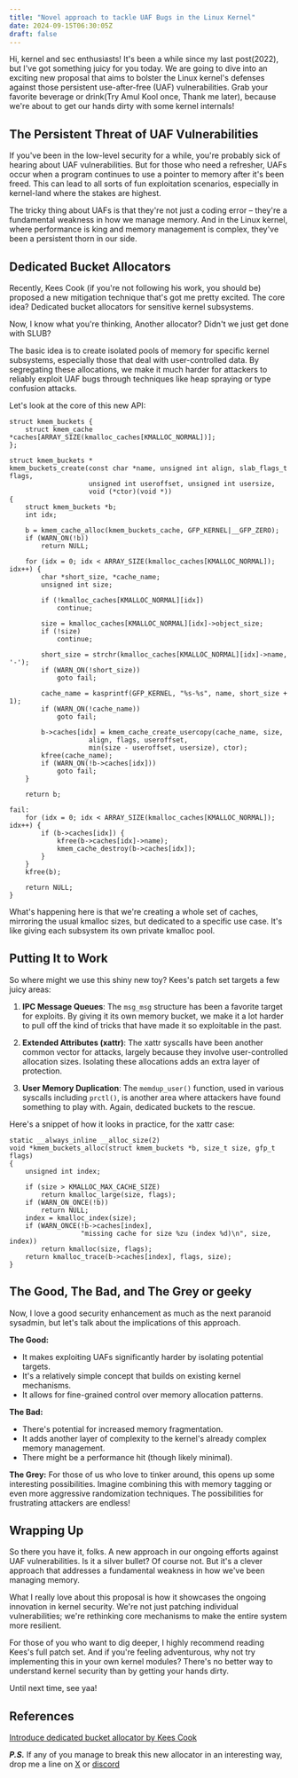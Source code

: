 ```yaml
---
title: "Novel approach to tackle UAF Bugs in the Linux Kernel"
date: 2024-09-15T06:30:05Z
draft: false
---
```


Hi, kernel and sec enthusiasts! It's been a while since my last post(2022), but I've got something juicy for you today. We are going to dive into an exciting new proposal that aims to bolster the Linux kernel's defenses against those persistent use-after-free (UAF) vulnerabilities. Grab your favorite beverage or drink(Try Amul Kool once, Thank me later), because we're about to get our hands dirty with some kernel internals!

## The Persistent Threat of UAF Vulnerabilities

If you've been in the low-level security for a while, you're probably sick of hearing about UAF vulnerabilities. But for those who need a refresher, UAFs occur when a program continues to use a pointer to memory after it's been freed. This can lead to all sorts of fun exploitation scenarios, especially in kernel-land where the stakes are highest.

The tricky thing about UAFs is that they're not just a coding error – they're a fundamental weakness in how we manage memory. And in the Linux kernel, where performance is king and memory management is complex, they've been a persistent thorn in our side.

## Dedicated Bucket Allocators

Recently, Kees Cook (if you're not following his work, you should be) proposed a new mitigation technique that's got me pretty excited. The core idea? Dedicated bucket allocators for sensitive kernel subsystems.

Now, I know what you're thinking, Another allocator? Didn't we just get done with SLUB?

The basic idea is to create isolated pools of memory for specific kernel subsystems, especially those that deal with user-controlled data. 
By segregating these allocations, we make it much harder for attackers to reliably exploit UAF bugs through techniques like heap spraying or type confusion attacks.

Let's look at the core of this new API:

```
struct kmem_buckets {
    struct kmem_cache *caches[ARRAY_SIZE(kmalloc_caches[KMALLOC_NORMAL])];
};

struct kmem_buckets *
kmem_buckets_create(const char *name, unsigned int align, slab_flags_t flags,
                    unsigned int useroffset, unsigned int usersize,
                    void (*ctor)(void *))
{
    struct kmem_buckets *b;
    int idx;

    b = kmem_cache_alloc(kmem_buckets_cache, GFP_KERNEL|__GFP_ZERO);
    if (WARN_ON(!b))
        return NULL;

    for (idx = 0; idx < ARRAY_SIZE(kmalloc_caches[KMALLOC_NORMAL]); idx++) {
        char *short_size, *cache_name;
        unsigned int size;

        if (!kmalloc_caches[KMALLOC_NORMAL][idx])
            continue;

        size = kmalloc_caches[KMALLOC_NORMAL][idx]->object_size;
        if (!size)
            continue;

        short_size = strchr(kmalloc_caches[KMALLOC_NORMAL][idx]->name, '-');
        if (WARN_ON(!short_size))
            goto fail;

        cache_name = kasprintf(GFP_KERNEL, "%s-%s", name, short_size + 1);
        if (WARN_ON(!cache_name))
            goto fail;

        b->caches[idx] = kmem_cache_create_usercopy(cache_name, size,
                    align, flags, useroffset,
                    min(size - useroffset, usersize), ctor);
        kfree(cache_name);
        if (WARN_ON(!b->caches[idx]))
            goto fail;
    }

    return b;

fail:
    for (idx = 0; idx < ARRAY_SIZE(kmalloc_caches[KMALLOC_NORMAL]); idx++) {
        if (b->caches[idx]) {
            kfree(b->caches[idx]->name);
            kmem_cache_destroy(b->caches[idx]);
        }
    }
    kfree(b);

    return NULL;
}
```

What's happening here is that we're creating a whole set of caches, mirroring the usual kmalloc sizes, but dedicated to a specific use case. It's like giving each subsystem its own private kmalloc pool.

## Putting It to Work

So where might we use this shiny new toy? Kees's patch set targets a few juicy areas:

1. **IPC Message Queues**: The `msg_msg` structure has been a favorite target for exploits. By giving it its own memory bucket, we make it a lot harder to pull off the kind of tricks that have made it so exploitable in the past.

2. **Extended Attributes (xattr)**: The xattr syscalls have been another common vector for attacks, largely because they involve user-controlled allocation sizes. Isolating these allocations adds an extra layer of protection.

3. **User Memory Duplication**: The `memdup_user()` function, used in various syscalls including `prctl()`, is another area where attackers have found something to play with. Again, dedicated buckets to the rescue.

Here's a snippet of how it looks in practice, for the xattr case:

```
static __always_inline __alloc_size(2)
void *kmem_buckets_alloc(struct kmem_buckets *b, size_t size, gfp_t flags)
{
    unsigned int index;

    if (size > KMALLOC_MAX_CACHE_SIZE)
        return kmalloc_large(size, flags);
    if (WARN_ON_ONCE(!b))
        return NULL;
    index = kmalloc_index(size);
    if (WARN_ONCE(!b->caches[index],
                  "missing cache for size %zu (index %d)\n", size, index))
        return kmalloc(size, flags);
    return kmalloc_trace(b->caches[index], flags, size);
}
```

## The Good, The Bad, and The Grey or geeky

Now, I love a good security enhancement as much as the next paranoid sysadmin, but let's talk about the implications of this approach.

**The Good:**
- It makes exploiting UAFs significantly harder by isolating potential targets.
- It's a relatively simple concept that builds on existing kernel mechanisms.
- It allows for fine-grained control over memory allocation patterns.

**The Bad:**
- There's potential for increased memory fragmentation.
- It adds another layer of complexity to the kernel's already complex memory management.
- There might be a performance hit (though likely minimal).

**The Grey:**
For those of us who love to tinker around, this opens up some interesting possibilities. Imagine combining this with memory tagging or even more aggressive randomization techniques. The possibilities for frustrating attackers are endless!

## Wrapping Up

So there you have it, folks. A new approach in our ongoing efforts against UAF vulnerabilities. Is it a silver bullet? Of course not. But it's a clever approach that addresses a fundamental weakness in how we've been managing memory.

What I really love about this proposal is how it showcases the ongoing innovation in kernel security. We're not just patching individual vulnerabilities; we're rethinking core mechanisms to make the entire system more resilient.

For those of you who want to dig deeper, I highly recommend reading Kees's full patch set. And if you're feeling adventurous, why not try implementing this in your own kernel modules? There's no better way to understand kernel security than by getting your hands dirty.

Until next time, see yaa!

## References
[Introduce dedicated bucket allocator by Kees Cook](https://lore.kernel.org/lkml/202403041502.28477148C0@keescook/T/)

***P.S.*** If any of you manage to break this new allocator in an interesting way, drop me a line on [X](https://www.x.com/cy5un/) or [discord](https://discord.com/users/346443596641075200)

